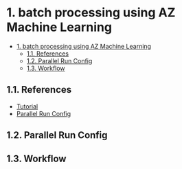 # 1. batch processing using AZ Machine Learning 


<!-- TOC -->

- [1. batch processing using AZ Machine Learning](#1-batch-processing-using-az-machine-learning)
    - [1.1. References](#11-references)
    - [1.2. Parallel Run Config](#12-parallel-run-config)
    - [1.3. Workflow](#13-workflow)

<!-- /TOC -->

## 1.1. References 


* [Tutorial](https://docs.microsoft.com/en-us/azure/machine-learning/tutorial-pipeline-batch-scoring-classification)
* [Parallel Run Config](https://docs.microsoft.com/en-us/python/api/azureml-pipeline-steps/azureml.pipeline.steps.parallelrunconfig?view=azure-ml-py)


## 1.2. Parallel Run Config


## 1.3. Workflow 

